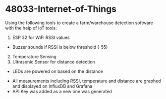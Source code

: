 # 48033-Internet-of-Things

Using the following tools to create a farm/warehouse detection software with the help of IoT tools:
1. ESP 32 for WiFi RSSI values
  - Buzzer sounds if RSSI is below threshold (-55)
2. Temperature Sensing
3. Ultrasonic Sensor for distance detection
  - LEDs are powered on based on the distance

* All measurements including RSSI, temperature and distance are graphed and displayed on InfluxDB and Grafana
* API Key was added as a new one was generated
